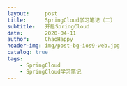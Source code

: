 ```yaml
---
layout:     post
title:      SpringCloud学习笔记（二）
subtitle:   开启SpringCloud
date:       2020-04-11
author:     ChaoHappy
header-img: img/post-bg-ios9-web.jpg
catalog: true
tags:
    - SpringCloud
    - SpringCloud学习笔记
---
```






